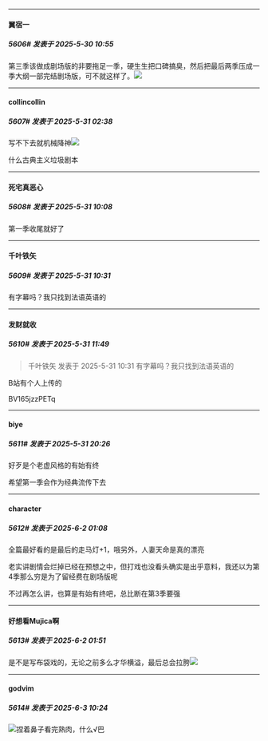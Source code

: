 ﻿
*****

####  翼宿一  
##### 5606#       发表于 2025-5-30 10:55

第三季该做成剧场版的非要拖足一季，硬生生把口碑搞臭，然后把最后两季压成一季大纲一部完结剧场版，可不就这样了。<img src="https://static.stage1st.com/image/smiley/face2017/067.png" referrerpolicy="no-referrer">

*****

####  collincollin  
##### 5607#       发表于 2025-5-31 02:38

写不下去就机械降神<img src="https://static.stage1st.com/image/smiley/face2017/001.png" referrerpolicy="no-referrer">

什么古典主义垃圾剧本

*****

####  死宅真恶心  
##### 5608#       发表于 2025-5-31 10:08

第一季收尾就好了

*****

####  千叶铁矢  
##### 5609#       发表于 2025-5-31 10:31

有字幕吗？我只找到法语英语的

*****

####  发财就收  
##### 5610#       发表于 2025-5-31 11:49

<blockquote>千叶铁矢 发表于 2025-5-31 10:31
有字幕吗？我只找到法语英语的</blockquote>
B站有个人上传的

BV165jzzPETq

*****

####  biye  
##### 5611#       发表于 2025-5-31 20:26

好歹是个老虚风格的有始有终

希望第一季会作为经典流传下去

*****

####  character  
##### 5612#       发表于 2025-6-2 01:08

全篇最好看的是最后的走马灯+1，哦另外，人妻天命是真的漂亮

老实讲剧情会烂掉已经在预想之中，但打戏也没看头确实是出乎意料，我还以为第4季那么穷是为了留经费在剧场版呢

不过再怎么讲，也算是有始有终吧，总比断在第3季要强

*****

####  好想看Mujica啊  
##### 5613#       发表于 2025-6-2 01:51

是不是写布袋戏的，无论之前多么才华横溢，最后总会拉胯<img src="https://static.stage1st.com/image/smiley/face2017/067.png" referrerpolicy="no-referrer">

*****

####  godvim  
##### 5614#       发表于 2025-6-3 10:24

<img src="https://static.stage1st.com/image/smiley/face2017/003.png" referrerpolicy="no-referrer">捏着鼻子看完熟肉，什么√巴

